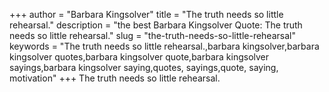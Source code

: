 +++
author = "Barbara Kingsolver"
title = "The truth needs so little rehearsal."
description = "the best Barbara Kingsolver Quote: The truth needs so little rehearsal."
slug = "the-truth-needs-so-little-rehearsal"
keywords = "The truth needs so little rehearsal.,barbara kingsolver,barbara kingsolver quotes,barbara kingsolver quote,barbara kingsolver sayings,barbara kingsolver saying,quotes, sayings,quote, saying, motivation"
+++
The truth needs so little rehearsal.
